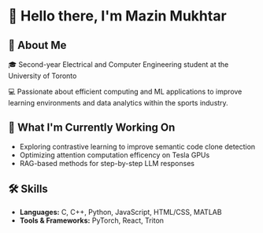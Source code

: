 # 👋 Hello there, I'm Mazin Mukhtar

## 💫 About Me
🎓 Second-year Electrical and Computer Engineering student at the University of Toronto

💻 Passionate about efficient computing and ML applications to improve learning environments and data analytics within the sports industry.

## 📁 What I'm Currently Working On
- Exploring contrastive learning to improve semantic code clone detection
- Optimizing attention computation efficency on Tesla GPUs
- RAG-based methods for step-by-step LLM responses

## 🛠️ Skills
- **Languages:** C, C++, Python, JavaScript, HTML/CSS, MATLAB
- **Tools & Frameworks:** PyTorch, React, Triton
